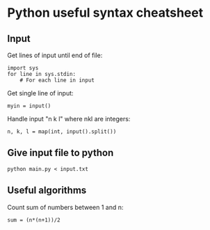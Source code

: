 # Python useful syntax cheatsheet
## Input
Get lines of input until end of file:
```
import sys
for line in sys.stdin:
	# For each line in input
```
Get single line of input:
```
myin = input()
```
Handle input "n k l" where nkl are integers:
```
n, k, l = map(int, input().split())
```
## Give input file to python
```
python main.py < input.txt
```
## Useful algorithms
Count sum of numbers between 1 and n: 
```
sum = (n*(n+1))/2
```
